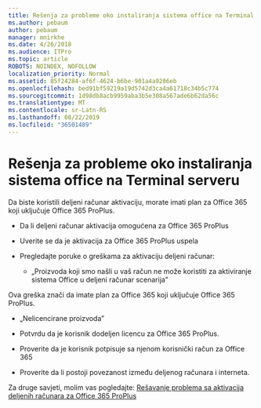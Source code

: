 ```yaml
---
title: Rešenja za probleme oko instaliranja sistema office na Terminal serveru
ms.author: pebaum
author: pebaum
manager: mnirkhe
ms.date: 4/26/2018
ms.audience: ITPro
ms.topic: article
ROBOTS: NOINDEX, NOFOLLOW
localization_priority: Normal
ms.assetid: 85f24284-af6f-4624-b6be-901a4a9206eb
ms.openlocfilehash: bed91bf59219a19d5742d3ca4a61718c34b5c774
ms.sourcegitcommit: 1d98db8acb9959aba3b5e308a567ade6b62da56c
ms.translationtype: MT
ms.contentlocale: sr-Latn-RS
ms.lasthandoff: 08/22/2019
ms.locfileid: "36501489"
---
```

# <a name="solutions-for-issues-around-installing-office-on-a-terminal-server"></a>Rešenja za probleme oko instaliranja sistema office na Terminal serveru

Da biste koristili deljeni računar aktivaciju, morate imati plan za Office 365 koji uključuje Office 365 ProPlus.
  
- Da li deljeni računar aktivacija omogućena za Office 365 ProPlus
    
- Uverite se da je aktivacija za Office 365 ProPlus uspela
    
- Pregledajte poruke o greškama za aktivaciju deljeni računar:
    
  - „Proizvoda koji smo našli u vaš račun ne može koristiti za aktiviranje sistema Office u deljeni računar scenarija”
  
Ova greška znači da imate plan za Office 365 koji uključuje Office 365 ProPlus.
    
  - „Nelicencirane proizvoda”
    
  - Potvrdu da je korisnik dodeljen licencu za Office 365 ProPlus.
    
  - Proverite da je korisnik potpisuje sa njenom korisnički račun za Office 365
    
  - Proverite da li postoji povezanost između deljenog računara i interneta.
    
Za druge savjeti, molim vas pogledajte: [Rešavanje problema sa aktivacija deljenih računara za Office 365 ProPlus](https://docs.microsoft.com/DeployOffice/troubleshoot-issues-with-shared-computer-activation-for-office-365-proplus)
  

